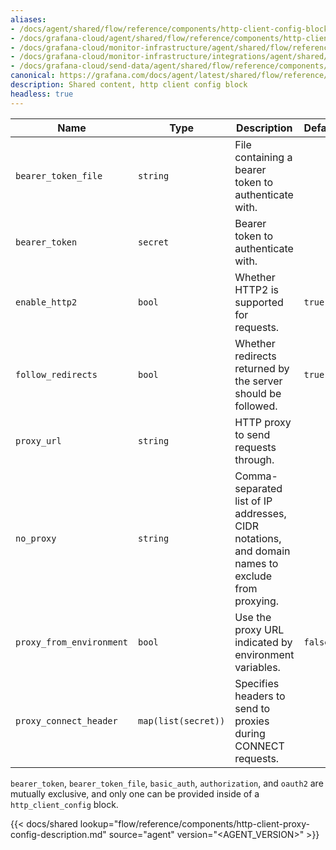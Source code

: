 ```yaml
---
aliases:
- /docs/agent/shared/flow/reference/components/http-client-config-block/
- /docs/grafana-cloud/agent/shared/flow/reference/components/http-client-config-block/
- /docs/grafana-cloud/monitor-infrastructure/agent/shared/flow/reference/components/http-client-config-block/
- /docs/grafana-cloud/monitor-infrastructure/integrations/agent/shared/flow/reference/components/http-client-config-block/
- /docs/grafana-cloud/send-data/agent/shared/flow/reference/components/http-client-config-block/
canonical: https://grafana.com/docs/agent/latest/shared/flow/reference/components/http-client-config-block/
description: Shared content, http client config block
headless: true
---
```


Name                     | Type                | Description                                                   | Default | Required
-------------------------|---------------------|---------------------------------------------------------------|---------|---------
`bearer_token_file`      | `string`            | File containing a bearer token to authenticate with.          |         | no
`bearer_token`           | `secret`            | Bearer token to authenticate with.                            |         | no
`enable_http2`           | `bool`              | Whether HTTP2 is supported for requests.                      | `true`  | no
`follow_redirects`       | `bool`              | Whether redirects returned by the server should be followed.  | `true`  | no
`proxy_url`              | `string`            | HTTP proxy to send requests through.                          |         | no
`no_proxy`               | `string`            | Comma-separated list of IP addresses, CIDR notations, and domain names to exclude from proxying. | | no
`proxy_from_environment` | `bool`              | Use the proxy URL indicated by environment variables.         | `false` | no
`proxy_connect_header`   | `map(list(secret))` | Specifies headers to send to proxies during CONNECT requests. |         | no

`bearer_token`, `bearer_token_file`, `basic_auth`, `authorization`, and `oauth2` are mutually exclusive, and only one can be provided inside of a `http_client_config` block.

{{< docs/shared lookup="flow/reference/components/http-client-proxy-config-description.md" source="agent" version="<AGENT_VERSION>" >}}